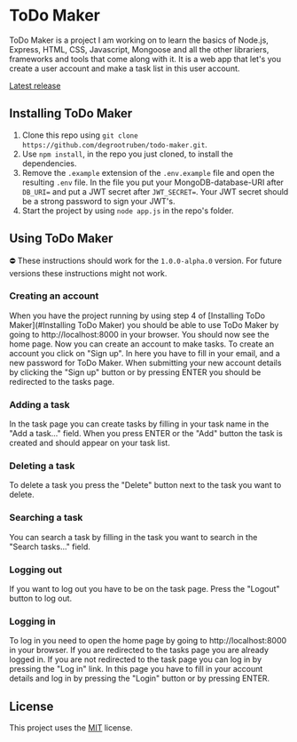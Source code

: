 # ToDo Maker
ToDo Maker is a project I am working on to learn the basics of Node.js, Express, HTML, CSS, Javascript, Mongoose and all the other librariers, frameworks and tools that come along with it. It is a web app that let's you create a user account and make a task list in this user account.

[Latest release](releases/latest)

## Installing ToDo Maker
1. Clone this repo using `git clone https://github.com/degrootruben/todo-maker.git`.
2. Use `npm install`, in the repo you just cloned, to install the dependencies.
3. Remove the `.example` extension of the `.env.example` file and open the resulting `.env` file. In the file you put your MongoDB-database-URI after `DB_URI=` and put a JWT secret after `JWT_SECRET=`. Your JWT secret should be a strong password to sign your JWT's.
4. Start the project by using `node app.js` in the repo's folder.
 
## Using ToDo Maker 
⛔ These instructions should work for the `1.0.0-alpha.0` version. For future versions these instructions might not work.
### Creating an account
When you have the project running by using step 4 of [Installing ToDo Maker](#Installing ToDo Maker) you should be able to use ToDo Maker by going to http://localhost:8000 in your browser. You should now see the home page. Now you can create an account to make tasks. To create an account you click on "Sign up". In here you have to fill in your email, and a new password for ToDo Maker. When submitting your new account details by clicking the "Sign up" button or by pressing ENTER you should be redirected to the tasks page. 

### Adding a task
In the task page you can create tasks by filling in your task name in the "Add a task..." field. When you press ENTER or the "Add" button the task is created and should appear on your task list.

### Deleting a task
To delete a task you press the "Delete" button next to the task you want to delete.

### Searching a task
You can search a task by filling in the task you want to search in the "Search tasks..." field.

### Logging out
If you want to log out you have to be on the task page. Press the "Logout" button to log out.

### Logging in
To log in you need to open the home page by going to http://localhost:8000 in your browser. If you are redirected to the tasks page you are already logged in. If you are not redirected to the task page you can log in by pressing the "Log in" link. In this page you have to fill in your account details and log in by pressing the "Login" button or by pressing ENTER.

## License
This project uses the [MIT](LICENSE) license.
